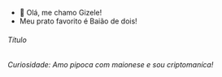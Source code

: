 - 👋 Olá, me chamo Gizele!
- Meu prato favorito é Baião de dois!

###### Título <h6> Curiosidade: Amo pipoca com maionese e sou criptomaníca!
